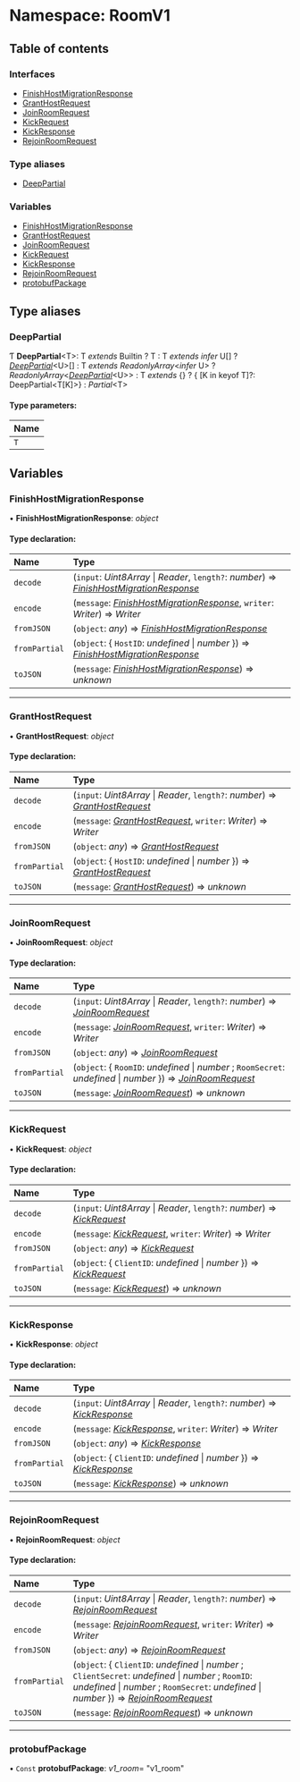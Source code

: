 # Namespace: RoomV1

## Table of contents

### Interfaces

- [FinishHostMigrationResponse](../interfaces/roomv1.finishhostmigrationresponse.md)
- [GrantHostRequest](../interfaces/roomv1.granthostrequest.md)
- [JoinRoomRequest](../interfaces/roomv1.joinroomrequest.md)
- [KickRequest](../interfaces/roomv1.kickrequest.md)
- [KickResponse](../interfaces/roomv1.kickresponse.md)
- [RejoinRoomRequest](../interfaces/roomv1.rejoinroomrequest.md)

### Type aliases

- [DeepPartial](roomv1.md#deeppartial)

### Variables

- [FinishHostMigrationResponse](roomv1.md#finishhostmigrationresponse)
- [GrantHostRequest](roomv1.md#granthostrequest)
- [JoinRoomRequest](roomv1.md#joinroomrequest)
- [KickRequest](roomv1.md#kickrequest)
- [KickResponse](roomv1.md#kickresponse)
- [RejoinRoomRequest](roomv1.md#rejoinroomrequest)
- [protobufPackage](roomv1.md#protobufpackage)

## Type aliases

### DeepPartial

Ƭ **DeepPartial**<T\>: T *extends* Builtin ? T : T *extends* *infer* U[] ? [*DeepPartial*](roomv1.md#deeppartial)<U\>[] : T *extends* *ReadonlyArray*<*infer* U\> ? *ReadonlyArray*<[*DeepPartial*](roomv1.md#deeppartial)<U\>\> : T *extends* {} ? { [K in keyof T]?: DeepPartial<T[K]\>} : *Partial*<T\>

#### Type parameters:

Name |
:------ |
`T` |

## Variables

### FinishHostMigrationResponse

• **FinishHostMigrationResponse**: *object*

#### Type declaration:

Name | Type |
:------ | :------ |
`decode` | (`input`: *Uint8Array* \| *Reader*, `length?`: *number*) => [*FinishHostMigrationResponse*](roomv1.md#finishhostmigrationresponse) |
`encode` | (`message`: [*FinishHostMigrationResponse*](roomv1.md#finishhostmigrationresponse), `writer`: *Writer*) => *Writer* |
`fromJSON` | (`object`: *any*) => [*FinishHostMigrationResponse*](roomv1.md#finishhostmigrationresponse) |
`fromPartial` | (`object`: { `HostID`: *undefined* \| *number*  }) => [*FinishHostMigrationResponse*](roomv1.md#finishhostmigrationresponse) |
`toJSON` | (`message`: [*FinishHostMigrationResponse*](roomv1.md#finishhostmigrationresponse)) => *unknown* |

___

### GrantHostRequest

• **GrantHostRequest**: *object*

#### Type declaration:

Name | Type |
:------ | :------ |
`decode` | (`input`: *Uint8Array* \| *Reader*, `length?`: *number*) => [*GrantHostRequest*](roomv1.md#granthostrequest) |
`encode` | (`message`: [*GrantHostRequest*](roomv1.md#granthostrequest), `writer`: *Writer*) => *Writer* |
`fromJSON` | (`object`: *any*) => [*GrantHostRequest*](roomv1.md#granthostrequest) |
`fromPartial` | (`object`: { `HostID`: *undefined* \| *number*  }) => [*GrantHostRequest*](roomv1.md#granthostrequest) |
`toJSON` | (`message`: [*GrantHostRequest*](roomv1.md#granthostrequest)) => *unknown* |

___

### JoinRoomRequest

• **JoinRoomRequest**: *object*

#### Type declaration:

Name | Type |
:------ | :------ |
`decode` | (`input`: *Uint8Array* \| *Reader*, `length?`: *number*) => [*JoinRoomRequest*](roomv1.md#joinroomrequest) |
`encode` | (`message`: [*JoinRoomRequest*](roomv1.md#joinroomrequest), `writer`: *Writer*) => *Writer* |
`fromJSON` | (`object`: *any*) => [*JoinRoomRequest*](roomv1.md#joinroomrequest) |
`fromPartial` | (`object`: { `RoomID`: *undefined* \| *number* ; `RoomSecret`: *undefined* \| *number*  }) => [*JoinRoomRequest*](roomv1.md#joinroomrequest) |
`toJSON` | (`message`: [*JoinRoomRequest*](roomv1.md#joinroomrequest)) => *unknown* |

___

### KickRequest

• **KickRequest**: *object*

#### Type declaration:

Name | Type |
:------ | :------ |
`decode` | (`input`: *Uint8Array* \| *Reader*, `length?`: *number*) => [*KickRequest*](roomv1.md#kickrequest) |
`encode` | (`message`: [*KickRequest*](roomv1.md#kickrequest), `writer`: *Writer*) => *Writer* |
`fromJSON` | (`object`: *any*) => [*KickRequest*](roomv1.md#kickrequest) |
`fromPartial` | (`object`: { `ClientID`: *undefined* \| *number*  }) => [*KickRequest*](roomv1.md#kickrequest) |
`toJSON` | (`message`: [*KickRequest*](roomv1.md#kickrequest)) => *unknown* |

___

### KickResponse

• **KickResponse**: *object*

#### Type declaration:

Name | Type |
:------ | :------ |
`decode` | (`input`: *Uint8Array* \| *Reader*, `length?`: *number*) => [*KickResponse*](roomv1.md#kickresponse) |
`encode` | (`message`: [*KickResponse*](roomv1.md#kickresponse), `writer`: *Writer*) => *Writer* |
`fromJSON` | (`object`: *any*) => [*KickResponse*](roomv1.md#kickresponse) |
`fromPartial` | (`object`: { `ClientID`: *undefined* \| *number*  }) => [*KickResponse*](roomv1.md#kickresponse) |
`toJSON` | (`message`: [*KickResponse*](roomv1.md#kickresponse)) => *unknown* |

___

### RejoinRoomRequest

• **RejoinRoomRequest**: *object*

#### Type declaration:

Name | Type |
:------ | :------ |
`decode` | (`input`: *Uint8Array* \| *Reader*, `length?`: *number*) => [*RejoinRoomRequest*](roomv1.md#rejoinroomrequest) |
`encode` | (`message`: [*RejoinRoomRequest*](roomv1.md#rejoinroomrequest), `writer`: *Writer*) => *Writer* |
`fromJSON` | (`object`: *any*) => [*RejoinRoomRequest*](roomv1.md#rejoinroomrequest) |
`fromPartial` | (`object`: { `ClientID`: *undefined* \| *number* ; `ClientSecret`: *undefined* \| *number* ; `RoomID`: *undefined* \| *number* ; `RoomSecret`: *undefined* \| *number*  }) => [*RejoinRoomRequest*](roomv1.md#rejoinroomrequest) |
`toJSON` | (`message`: [*RejoinRoomRequest*](roomv1.md#rejoinroomrequest)) => *unknown* |

___

### protobufPackage

• `Const` **protobufPackage**: *v1_room*= "v1\_room"
